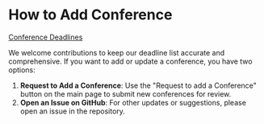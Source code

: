 # How to Add Conference

[Conference Deadlines](https://alldeadlines.info)

We welcome contributions to keep our deadline list accurate and comprehensive. If you want to add or update a conference, you have two options:

1.  **Request to Add a Conference**: Use the "Request to add a Conference" button on the main page to submit new conferences for review.
2.  **Open an Issue on GitHub**: For other updates or suggestions, please open an issue in the repository.